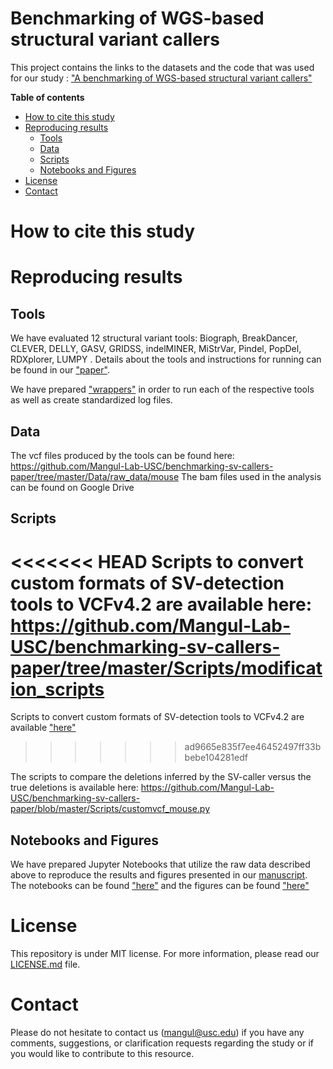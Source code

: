 # Benchmarking of WGS-based structural variant callers


This project contains the links to the datasets and the code that was used for our study : ["A benchmarking of WGS-based structural variant callers"]()

**Table of contents**

* [How to cite this study](#how-to-cite-this-study)
* [Reproducing results](#reproducing-results)
  * [Tools](#tools)
  * [Data](#data)
  * [Scripts](#scripts)
  * [Notebooks and Figures](#notebooks-and-figures)
* [License](#license)
* [Contact](#contact)


# How to cite this study

> 


# Reproducing results

## Tools

We have evaluated 12 structural variant tools: Biograph, BreakDancer, CLEVER, DELLY, GASV, GRIDSS, indelMINER, MiStrVar, Pindel, PopDel, RDXplorer, LUMPY . Details about the tools and instructions for running can be found in our ["paper"]().

We have prepared ["wrappers"](https://github.com/Mangul-Lab-USC/benchmarking-sv-callers-paper/tree/master/Scripts/wrappers) in order to run each of the respective tools as well as create standardized log files.


## Data

The vcf files produced by the tools can be found here: https://github.com/Mangul-Lab-USC/benchmarking-sv-callers-paper/tree/master/Data/raw_data/mouse
The bam files used in the analysis can be found on Google Drive

## Scripts

<<<<<<< HEAD
Scripts to convert custom formats of SV-detection tools to VCFv4.2 are available here: https://github.com/Mangul-Lab-USC/benchmarking-sv-callers-paper/tree/master/Scripts/modification_scripts
=======
Scripts to convert custom formats of SV-detection tools to VCFv4.2 are available ["here"](benchmarking-sv-callers-paper/tree/master/Scripts/modification_scripts)
>>>>>>> ad9665e835f7ee46452497ff33bbebe104281edf
 
The scripts to compare the deletions inferred by the SV-caller versus the true deletions is available here: https://github.com/Mangul-Lab-USC/benchmarking-sv-callers-paper/blob/master/Scripts/customvcf_mouse.py

## Notebooks and Figures

We have prepared Jupyter Notebooks that utilize the raw data described above to reproduce the results and figures presented in our [manuscript](). The notebooks can be found ["here"](https://github.com/Mangul-Lab-USC/benchmarking-sv-callers-paper/tree/master/Notebooks) and the figures can be found ["here"](https://github.com/Mangul-Lab-USC/benchmarking-sv-callers-paper/tree/master/Figures)


# License

This repository is under MIT license. For more information, please read our [LICENSE.md](./LICENSE.md) file.


# Contact

Please do not hesitate to contact us (mangul@usc.edu) if you have any comments, suggestions, or clarification requests regarding the study or if you would like to contribute to this resource.


